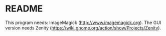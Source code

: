 # README #
This program needs:
  ImageMagick (http://www.imagemagick.org).
  The GUI version needs Zenity (https://wiki.gnome.org/action/show/Projects/Zenity).
